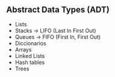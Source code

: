 ## Abstract Data Types (ADT) 

* Lists
* Stacks -> LIFO (Last In First Out)
* Queues -> FIFO (First In, First Out)
* Diccionarios
* Arrays
* Linked Lists
* Hash tables
* Trees
